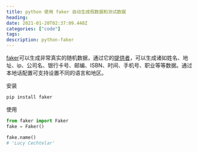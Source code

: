 ```yaml
---
title: python 使用 faker 自动生成假数据和测试数据
heading: 
date: 2021-01-20T02:37:09.448Z
categories: ["code"]
tags: 
description: python-faker
---
```


[faker](https://faker.readthedocs.io/en/master/)可以生成非常真实的随机数据，通过它的[提供者](https://faker.readthedocs.io/en/master/providers.html)，可以生成诸如姓名、地址、ip、公司名、银行卡号、邮编、ISBN、时间、手机号、职业等等数据。通过本地话配置可支持设置不同的语言和地区。

安装

```bash
pip install faker
```

使用

```python
from faker import Faker
fake = Faker()

fake.name()
# 'Lucy Cechtelar'
```





